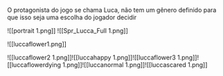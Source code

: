 O protagonista do jogo se chama Luca, não tem um gênero definido para que isso seja uma escolha do jogador decidir



![[portrait 1.png]]
![[Spr_Lucca_Full 1.png]]


![[luccaflower1.png]]

![[luccaflower2 1.png]]![[luccahappy 1.png]]![[luccaflower3 1.png]]![[luccaflowerdying 1.png]]![[luccanormal 1.png]]![[luccascared 1.png]]